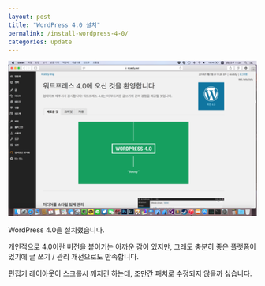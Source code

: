 ```yaml
---
layout: post
title: "WordPress 4.0 설치"
permalink: /install-wordpress-4-0/
categories: update
---
```

<img src="/images/NJ75om_dl.png" alt="niceb5y blog" class="w-full">

WordPress 4.0을 설치했습니다.

개인적으로 4.0이란 버전을 붙이기는 아까운 감이 있지만, 그래도 충분히 좋은 플랫폼이었기에 글 쓰기 / 관리 개선으로도 만족합니다.

편집기 레이아웃이 스크롤시 깨지긴 하는데, 조만간 패치로 수정되지 않을까 싶습니다.
